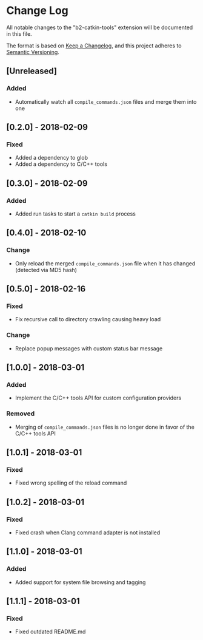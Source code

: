 # Change Log
All notable changes to the "b2-catkin-tools" extension will be documented in this file.

The format is based on [Keep a Changelog](https://keepachangelog.com/en/1.0.0/),
and this project adheres to [Semantic Versioning](https://semver.org/spec/v2.0.0.html).

## [Unreleased]
### Added
- Automatically watch all `compile_commands.json` files and merge them into one

## [0.2.0] - 2018-02-09
### Fixed
- Added a dependency to glob 
- Added a dependency to C/C++ tools 

## [0.3.0] - 2018-02-09
### Added
- Added run tasks to start a `catkin build` process

## [0.4.0] - 2018-02-10
### Change
- Only reload the merged `compile_commands.json` file when it has changed (detected via MD5 hash)

## [0.5.0] - 2018-02-16
### Fixed
- Fix recursive call to directory crawling causing heavy load
### Change
- Replace popup messages with custom status bar message

## [1.0.0] - 2018-03-01
### Added
- Implement the C/C++ tools API for custom configuration providers

### Removed
- Merging of `compile_commands.json` files is no longer done in favor of the C/C++ tools API

## [1.0.1] - 2018-03-01
### Fixed
- Fixed wrong spelling of the reload command

## [1.0.2] - 2018-03-01
### Fixed
- Fixed crash when Clang command adapter is not installed

## [1.1.0] - 2018-03-01
### Added
- Added support for system file browsing and tagging

## [1.1.1] - 2018-03-01
### Fixed
- Fixed outdated README.md
